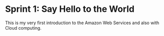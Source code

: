 # Sprint 1: Say Hello to the World

This is my very first introduction to the Amazon Web Services and also with Cloud computing. 